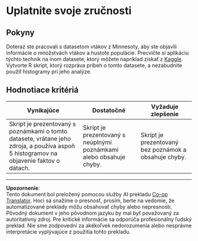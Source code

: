 <!--
CO_OP_TRANSLATOR_METADATA:
{
  "original_hash": "a233d542512136c4dd29aad38ca0175f",
  "translation_date": "2025-08-26T17:02:23+00:00",
  "source_file": "3-Data-Visualization/R/10-visualization-distributions/assignment.md",
  "language_code": "sk"
}
-->
# Uplatnite svoje zručnosti

## Pokyny

Doteraz ste pracovali s datasetom vtákov z Minnesoty, aby ste objavili informácie o množstvách vtákov a hustote populácie. Precvičte si aplikáciu týchto techník na inom datasete, ktorý môžete napríklad získať z [Kaggle](https://www.kaggle.com/). Vytvorte R skript, ktorý rozpráva príbeh o tomto datasete, a nezabudnite použiť histogramy pri jeho analýze.

## Hodnotiace kritériá

Vynikajúce | Dostatočné | Vyžaduje zlepšenie
--- | --- | --- |
Skript je prezentovaný s poznámkami o tomto datasete, vrátane jeho zdroja, a používa aspoň 5 histogramov na objavenie faktov o dátach. | Skript je prezentovaný s neúplnými poznámkami alebo obsahuje chyby. | Skript je prezentovaný bez poznámok a obsahuje chyby.

---

**Upozornenie**:  
Tento dokument bol preložený pomocou služby AI prekladu [Co-op Translator](https://github.com/Azure/co-op-translator). Hoci sa snažíme o presnosť, prosím, berte na vedomie, že automatizované preklady môžu obsahovať chyby alebo nepresnosti. Pôvodný dokument v jeho pôvodnom jazyku by mal byť považovaný za autoritatívny zdroj. Pre kritické informácie sa odporúča profesionálny ľudský preklad. Nie sme zodpovední za akékoľvek nedorozumenia alebo nesprávne interpretácie vyplývajúce z použitia tohto prekladu.